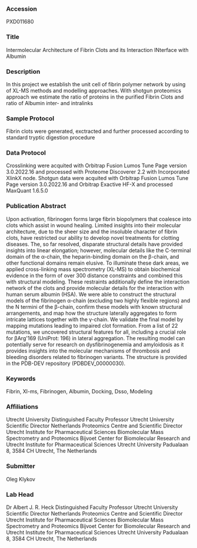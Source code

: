 ### Accession
PXD011680

### Title
Intermolecular Architecture of Fibrin Clots and its Interaction INterface with Albumin

### Description
In this project we establish the unit cell of fibrin polymer network by using of XL-MS methods and modelling approaches. With shotgun proteomics approach we estimate the ratio of proteins in the purified Fibrin Clots and ratio of Albumin inter- and intralinks

### Sample Protocol
Fibrin clots were generated, exctracted and further processed according to standard tryptic digestion procedure

### Data Protocol
Crosslinking were acquited with Orbitrap Fusion Lumos Tune Page version 3.0.2022.16 and processed with Proteome Discoverer 2.2 with Incorporated XlinkX node. Shotgun data were acquited with Orbitrap Fusion Lumos Tune Page version 3.0.2022.16 and Orbitrap Exactive HF-X and processed MaxQuant 1.6.5.0

### Publication Abstract
Upon activation, fibrinogen forms large fibrin biopolymers that coalesce into clots which assist in wound healing. Limited insights into their molecular architecture, due to the sheer size and the insoluble character of fibrin clots, have restricted our ability to develop novel treatments for clotting diseases. The, so far resolved, disparate structural details have provided insights into linear elongation; however, molecular details like the C-terminal domain of the &#x3b1;-chain, the heparin-binding domain on the &#x3b2;-chain, and other functional domains remain elusive. To illuminate these dark areas, we applied cross-linking mass spectrometry (XL-MS) to obtain biochemical evidence in the form of over 300 distance constraints and combined this with structural modeling. These restraints additionally define the interaction network of the clots and provide molecular details for the interaction with human serum albumin (HSA). We were able to construct the structural models of the fibrinogen &#x3b1;-chain (excluding two highly flexible regions) and the N termini of the &#x3b2;-chain, confirm these models with known structural arrangements, and map how the structure laterally aggregates to form intricate lattices together with the &#x3b3;-chain. We validate the final model by mapping mutations leading to impaired clot formation. From a list of 22 mutations, we uncovered structural features for all, including a crucial role for &#x3b2;Arg'169 (UniProt: 196) in lateral aggregation. The resulting model can potentially serve for research on dysfibrinogenemia and amyloidosis as it provides insights into the molecular mechanisms of thrombosis and bleeding disorders related to fibrinogen variants. The structure is provided in the PDB-DEV repository (PDBDEV_00000030).

### Keywords
Fibrin, Xl-ms, Fibrinogen, Albumin, Docking, Dsso, Modeling

### Affiliations
Utrecht University
Distinguished Faculty Professor Utrecht University Scientific Director Netherlands Proteomics Centre and Scientific Director Utrecht Institute for Pharmaceutical Sciences Biomolecular Mass Spectrometry and Proteomics Bijvoet Center for Biomolecular Research and Utrecht Institute for Pharmaceutical Sciences Utrecht University Padualaan 8, 3584 CH Utrecht, The Netherlands

### Submitter
Oleg Klykov

### Lab Head
Dr Albert J. R. Heck
Distinguished Faculty Professor Utrecht University Scientific Director Netherlands Proteomics Centre and Scientific Director Utrecht Institute for Pharmaceutical Sciences Biomolecular Mass Spectrometry and Proteomics Bijvoet Center for Biomolecular Research and Utrecht Institute for Pharmaceutical Sciences Utrecht University Padualaan 8, 3584 CH Utrecht, The Netherlands


